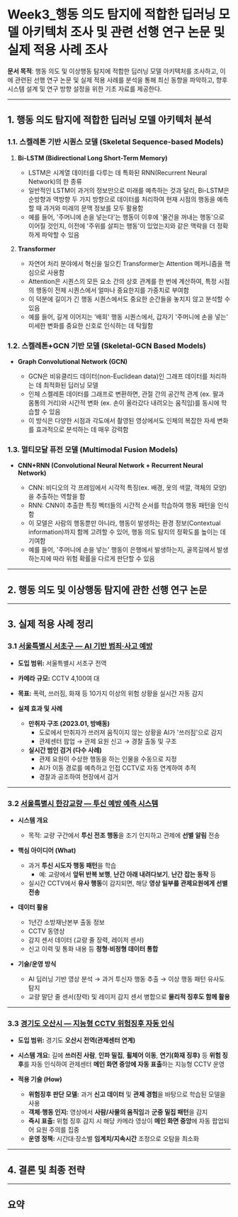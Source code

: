 # Week3_행동 의도 탐지에 적합한 딥러닝 모델 아키텍처 조사 및 관련 선행 연구 논문 및 실제 적용 사례 조사

**문서 목적**: 행동 의도 및 이상행동 탐지에 적합한 딥러닝 모델 아키텍처를 조사하고, 이에 관련된 선행 연구 논문 및 실제 적용 사례를 분석을 통해 최신 동향을 파악하고, 향후 시스템 설계 및 연구 방향 설정을 위한 기초 자료를 제공한다.

---

## 1. 행동 의도 탐지에 적합한 딥러닝 모델 아키텍처 분석 

### 1.1. 스켈레톤 기반 시퀀스 모델 (Skeletal Sequence-based Models)
1) **Bi-LSTM (Bidirectional Long Short-Term Memory)**
   - LSTM은 시계열 데이터를 다루는 데 특화된 RNN(Recurrent Neural Network)의 한 종류
   - 일반적인 LSTM이 과거의 정보만으로 미래를 예측하는 것과 달리, Bi-LSTM은 순방향과 역방향 두 가지 방향으로 데이터를 처리하여 현재 시점의 행동을 예측할 때 과거와 미래의 문맥 정보를 모두 활용함
   - 예를 들어, '주머니에 손을 넣는다'는 행동이 이후에 '물건을 꺼내는 행동'으로 이어질 것인지, 이전에 '주위를 살피는 행동'이 있었는지와 같은 맥락을 더 정확하게 파악할 수 있음

2) **Transformer**
   - 자연어 처리 분야에서 혁신을 일으킨 Transformer는 Attention 메커니즘을 핵심으로 사용함
   - Attention은 시퀀스의 모든 요소 간의 상호 관계를 한 번에 계산하여, 특정 시점의 행동이 전체 시퀀스에서 얼마나 중요한지를 가중치로 부여함
   - 이 덕분에 길이가 긴 행동 시퀀스에서도 중요한 순간들을 놓치지 않고 분석할 수 있음
   - 예를 들어, 길게 이어지는 '배회' 행동 시퀀스에서, 갑자기 '주머니에 손을 넣는' 미세한 변화를 중요한 신호로 인식하는 데 탁월함
  
### 1.2. 스켈레톤+GCN 기반 모델 (Skeletal-GCN Based Models)
- **Graph Convolutional Network (GCN)**
  
  - GCN은 비유클리드 데이터(non-Euclidean data)인 그래프 데이터를 처리하는 데 최적화된 딥러닝 모델
  - 인체 스켈레톤 데이터를 그래프로 변환하면, 관절 간의 공간적 관계 (ex. 팔과 몸통의 거리)와 시간적 변화 (ex. 손이 올라갔다 내려오는 움직임)를 동시에 학습할 수 있음
  - 이 방식은 다양한 시점과 각도에서 촬영된 영상에서도 인체의 복잡한 자세 변화를 효과적으로 분석하는 데 매우 강력함
 
### 1.3. 멀티모달 퓨전 모델 (Multimodal Fusion Models)
- **CNN+RNN (Convolutional Neural Network + Recurrent Neural Network)**
  
  - CNN: 비디오의 각 프레임에서 시각적 특징(ex. 배경, 옷의 색깔, 객체의 모양)을 추출하는 역할을 함
  - RNN: CNN이 추출한 특징 벡터들의 시간적 순서를 학습하여 행동 패턴을 인식함
  - 이 모델은 사람의 행동뿐만 아니라, 행동이 발생하는 환경 정보(Contextual information)까지 함께 고려할 수 있어, 행동 의도 탐지의 정확도를 높이는 데 기여함
  - 예를 들어, '주머니에 손을 넣는' 행동이 은행에서 발생하는지, 골목길에서 발생하는지에 따라 위험 확률을 다르게 판단할 수 있음

---

## 2. 행동 의도 및 이상행동 탐지에 관한 선행 연구 논문

---

## 3. 실제 적용 사례 정리

### 3.1 [서울특별시 서초구 — AI 기반 범죄·사고 예방](https://www.munhwa.com/article/11444245)

- **도입 범위:** 서울특별시 서초구 전역  
- **카메라 규모:** CCTV 4,100여 대  
- **목표:** 폭력, 쓰러짐, 화재 등 10가지 이상의 위험 상황을 실시간 자동 감지  

- **실제 효과 및 사례**
  * **만취자 구조 (2023.01, 방배동)**  
    - 도로에서 만취자가 쓰러져 움직이지 않는 상황을 AI가 '쓰러짐'으로 감지  
    - 관제센터 팝업 → 관제 요원 신고 → 경찰 출동 및 구조  
  * **실시간 범인 검거 (다수 사례)**  
    - 관제 요원이 수상한 행동을 하는 인물을 수동으로 지정  
    - AI가 이동 경로를 예측하고 인접 CCTV로 자동 연계하여 추적  
    - 경찰과 공조하여 현장에서 검거  

---

### 3.2 [서울특별시 한강교량 — 투신 예방 예측 시스템](https://blog.naver.com/haechiseoul/222412624695)

- **시스템 개요**  
  * 목적: 교량 구간에서 **투신 전조 행동**을 조기 인지하고 관제에 **선별 알림** 전송  

- **핵심 아이디어 (What)**  
  * 과거 **투신 시도자 행동 패턴**을 학습  
    - 예: 교량에서 **앞뒤 반복 보행**, **난간 아래 내려다보기**, **난간 잡는 동작** 등  
  * 실시간 CCTV에서 **유사 행동**이 감지되면, 해당 **영상 일부를 관제요원에게 선별 전송**  

- **데이터 활용**  
  * 1년간 소방재난본부 출동 정보  
  * CCTV 동영상  
  * 감지 센서 데이터 (교량 줄 장력, 레이저 센서)  
  * 신고 이력 및 통화 내용 등 **정형·비정형 데이터 통합**  

- **기술/운영 방식**  
  * AI 딥러닝 기반 영상 분석 → 과거 투신자 행동 추출 → 이상 행동 패턴 유사도 탐지  
  * 교량 말단 줄 센서(장력) 및 레이저 감지 센서 병합으로 **물리적 징후도 함께 활용**  

---

### 3.3 [경기도 오산시 — 지능형 CCTV 위험징후 자동 인식](https://www.joongang.co.kr/article/23897881)

- **도입 범위:** 경기도 **오산시 전역(관제센터 연계)**
- **시스템 개요:** 길에 **쓰러진 사람**, **인파 밀집**, **휠체어 이동**, **연기(화재 징후)** 등 **위험 징후**를 자동 인식하여
  관제센터 **메인 화면 중앙에 자동 표출**하는 지능형 CCTV 운영

- **적용 기술 (How)**
  * **위험징후 판단 모델:** 과거 **신고 데이터** 및 **관제 경험**을 바탕으로 학습된 모델을 사용
  * **객체·행동 인지:** 영상에서 **사람/사물의 움직임**과 **군중 밀집 패턴**을 감지
  * **즉시 표출:** 위험 징후 감지 시 해당 카메라 영상이 **메인 화면 중앙**에 자동 팝업되어 요원 주의를 집중
  * **운영 정책:** 시간대·장소별 **임계치/지속시간** 조정으로 오탐을 최소화

---

## 4. 결론 및 최종 전략

---

## 요약
